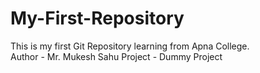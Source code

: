 # My-First-Repository
This is my first Git Repository learning from Apna College.
<br>
Author - Mr. Mukesh Sahu
Project - Dummy Project
